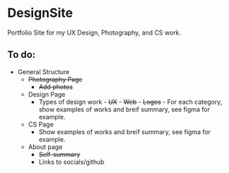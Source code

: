 # DesignSite
Portfolio Site for my UX Design, Photography, and CS work.
## To do:
- General Structure
  - ~~Photography Page~~
    - ~~Add photos~~
  - Design Page
    - Types of design work
          - ~~UX~~
          - ~~Web~~
          - ~~Logos~~
          - For each category, show examples of works and breif summary, see figma for example.
  - CS Page
    - Show examples of works and breif summary, see figma for example.
  - About page
    - ~~Self-summary~~
    - Links to socials/github
    
